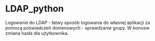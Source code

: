 # LDAP_python

Logowanie do LDAP - łatwy sposób logowania do własnej aplikacji za pomocą poświadczeń domenowych - sprawdzanie grupy.
W bonusie zmiana hasła dla użytkownika.

